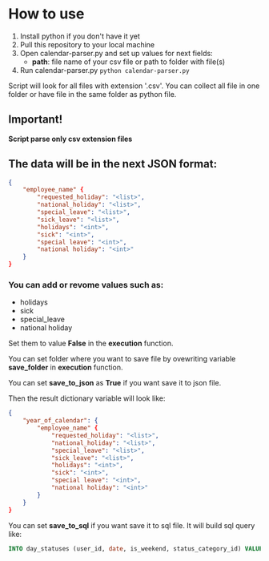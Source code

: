 # How to use

1. Install python if you don't have it yet
2. Pull this repository to your local machine
3. Open calendar-parser.py and set up values for next fields:
    - **path**: file name of your csv file or path to folder with file(s)
4. Run calendar-parser.py
``python calendar-parser.py``

Script will look for all files with extension '.csv'.
You can collect all file in one folder or have file in the same folder as python file.

## Important!
**Script parse only csv extension files**

## The data will be in the next JSON format:

```json
{
    "employee_name" {
        "requested_holiday": "<list>",
        "national_holiday": "<list>",
        "special_leave": "<list>",
        "sick_leave": "<list>",
        "holidays": "<int>",
        "sick": "<int>",
        "special leave": "<int>",
        "national holiday": "<int>"
    }
}
```

### You can add or revome values such as:
- holidays
- sick
- special_leave
- national holiday

Set them to value __False__ in the **execution** function.

You can set folder where you want to save file by ovewriting variable **save_folder** in **execution** function.

You can set **save_to_json** as __True__ if you want save it to json file.

Then the result dictionary variable will look like:

```json
{
    "year_of_calendar": {
        "employee_name" {
            "requested_holiday": "<list>",
            "national_holiday": "<list>",
            "special_leave": "<list>",
            "sick_leave": "<list>",
            "holidays": "<int>",
            "sick": "<int>",
            "special leave": "<int>",
            "national holiday": "<int>"
        }
    }
}
```

You can set **save_to_sql** if you want save it to sql file.
It will build sql query like:
```sql
INTO day_statuses (user_id, date, is_weekend, status_category_id) VALUES ((SELECT u.id FROM users u WHERE u.name = '{employee_name}'), '{date}', FALSE, (SELECT sc.id FROM status_categories sc WHERE sc.name = '{status_category_id}')) ON CONFLICT DO NOTHING;
```